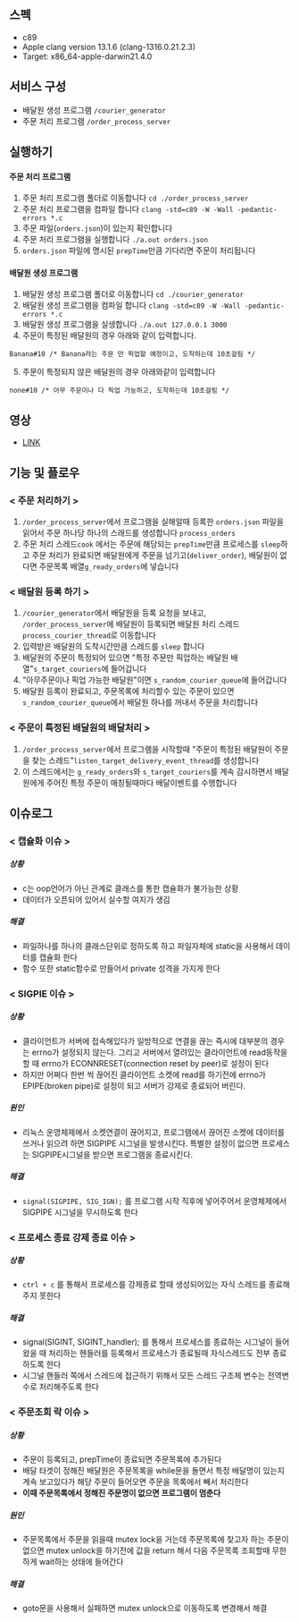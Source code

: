 ## 스펙
- c89
- Apple clang version 13.1.6 (clang-1316.0.21.2.3)
- Target: x86_64-apple-darwin21.4.0

## 서비스 구성
- 배달원 생성 프로그램 `/courier_generator`
- 주문 처리 프로그램 `/order_process_server`

## 실행하기
#### 주문 처리 프로그램
1. 주문 처리 프로그램 폴더로 이동합니다 `cd ./order_process_server`
2. 주문 처리 프로그램을 컴파일 합니다 `clang -std=c89 -W -Wall -pedantic-errors *.c`
3. 주문 파일(`orders.json`)이 있는지 확인합니다
4. 주문 처리 프로그램을 실행합니다 `./a.out orders.json`
5. `orders.json` 파일에 명시된 `prepTime`만큼 기다리면 주문이 처리됩니다 
#### 배달원 생성 프로그램
1. 배달원 생성 프로그램 폴더로 이동합니다 `cd ./courier_generator`
2. 배달원 생성 프로그램을 컴파일 합니다 `clang -std=c89 -W -Wall -pedantic-errors *.c`
3. 배달원 생성 프로그램을 실생합니다 `./a.out 127.0.0.1 3000`
4. 주문이 특정된 배달원의 경우 아래와 같이 입력합니다.
```
Banana#10 /* Banana라는 주문 만 픽업할 예정이고, 도착하는데 10초걸림 */
```
5. 주문이 특정되지 않은 배달원의 경우 아래와같이 입력합니다
```
none#10 /* 아무 주문이나 다 픽업 가능하고, 도착하는데 10초걸림 */
```

## 영상
- [LINK](https://youtu.be/7DalTaIuk_E](https://youtu.be/sikZwmxh7nU))

## 기능 및 플로우
### < 주문 처리하기 >
1. `/order_process_server`에서 프로그램을 실해알때 등록한 `orders.json` 파일을 읽어서 주문 하나당 하나의 스래드를 생성합니다 `process_orders`
2. 주문 처리 스레드`cook` 에서는 주문에 해당되는 `prepTime`만큼 프로세스를 `sleep`하고 주문 처리가 완료되면 배달원에게 주문을 넘기고(`deliver_order`), 배달원이 없다면 주문목록 배열`g_ready_orders`에 넣습니다
### < 배달원 등록 하기 >
1. `/courier_generator`에서 배달원을 등록 요청을 보내고, `/order_process_server`에 배달원이 등록되면 배달원 처리 스레드`process_courier_thread`로 이동합니다
2. 입력받은 배달원의 도착시간만큼 스레드를 `sleep` 합니다
3. 배달원의 주문이 특정되어 있으면 "특정 주문만 픽업하는 배달원 배열"`s_target_couriers`에 들어갑니다
4. "아무주문이나 픽업 가능한 배달원"이면 `s_random_courier_queue`에 들어갑니다
5. 배달원 등록이 완료되고, 주문목록에 처리할수 있는 주문이 있으면 `s_random_courier_queue`에서 배달원 하나를 꺼내서 주문을 처리합니다
### < 주문이 특정된 배달원의 배달처리 >
1. `/order_process_server`에서 프로그램을 시작할때 "주문이 특정된 배달원이 주문을 찾는 스레드"`listen_target_delivery_event_thread`를 생성합니다
2. 이 스레드에서는 `g_ready_orders`와 `s_target_couriers`를 계속 감시하면서 배달원에게 주어진 특정 주문이 매칭될때마다 배달이벤트를 수행합니다

## 이슈로그
### < 캡슐화 이슈 >
##### 상황
- c는 oop언어가 아닌 관계로 클래스를 통한 캡슐화가 불가능한 상황
- 데이터가 오픈되어 있어서 실수할 여지가 생김
##### 해결
- 파일하나를 하나의 클래스단위로 정하도록 하고 파일자체에 static을 사용해서 데이터를 캡슐화 한다
- 함수 또한 static함수로 만들어서 private 성격을 가지게 한다

### < SIGPIE 이슈 >
##### 상황
- 클라이언트가 서버에 접속해있다가 일방적으로 연결을 끊는 즉시에 대부분의 경우는 errno가 설정되지 않는다. 그리고 서버에서 열려있는 클라이언트에 read동작을 할 때 errno가 ECONNRESET(connection reset by peer)로 설정이 된다
- 하지만 어쩌다 한번 씩 끊어진 클라이언트 소켓에 read를 하기전에 errno가 EPIPE(broken pipe)로 설정이 되고 서버가 강제로 종료되어 버린다.
##### 원인
- 리눅스 운영체제에서 소켓연결이 끊어지고, 프로그램에서 끊어진 소켓에 데이터를 쓰거나 읽으려 하면 SIGPIPE 시그널을 발생시킨다. 특별한 설정이 없으면 프로세스는 SIGPIPE시그널을 받으면 프로그램을 종료시킨다.
##### 해결
- `signal(SIGPIPE, SIG_IGN);` 를 프로그램 시작 직후에 넣어주어서 운영체제에서 SIGPIPE 시그널을 무시하도록 한다

### < 프로세스 종료 강제 종료 이슈 >
##### 상황
- `ctrl + c` 를 통해서 프로세스를 강제종료 할때 생성되어있는 자식 스레드를 종료해주지 못한다
##### 해결
- signal(SIGINT, SIGINT_handler); 를 통해서 프로세스를 종료하는 시그널이 들어왔을 때 처리하는 헨들러를 등록해서 프로세스가 종료될때 자식스레드도 전부 종료하도록 한다
- 시그널 핸들러 쪽에서 스레드에 접근하기 위해서 모든 스레드 구조체 변수는 전역변수로 처리해주도록 한다

### < 주문조회 락 이슈 >
##### 상황
- 주문이 등록되고, prepTime이 종료되면 주문목록에 추가된다
- 배달 타겟이 정해진 배달원은 주문목록을 while문을 돌면서 특정 배달명이 있는지 계속 보고있다가 해당 주문이 들어오면 주문을 목록에서 빼서 처리한다
- **이때 주문목록에서 정해진 주문명이 없으면 프로그램이 멈춘다**
##### 원인 
- 주문목록에서 주문을 읽을때 mutex lock을 거는데 주문목록에 찾고자 하는 주문이 없으면 mutex unlock을 하기전에 값을 return 해서 다음 주문목록 조회할때 무한하게 wait하는 상태에 들어간다
##### 해결
- goto문을 사용해서 실패하면 mutex unlock으로 이동하도록 변경해서 해결
